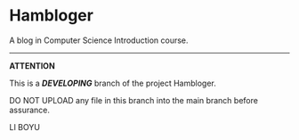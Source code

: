 # Hambloger
 A blog in Computer Science Introduction course.

---

**ATTENTION**

This is a ***DEVELOPING*** branch of the project Hambloger.

DO NOT UPLOAD any file in this branch into the main branch before assurance.



LI BOYU
